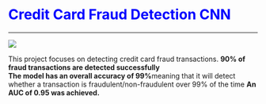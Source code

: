 <h1 style="color:blue;">Credit Card Fraud Detection CNN</h1>
<hr>
<img src = "https://i.imgur.com/NGppcOj.png"/>

This project focuses on detecting credit card fraud transactions. 
<b>90% of fraud transactions are detected successfully</b>  
<b>The model has an overall accuracy of 99%</b>meaning that it will detect whether a transaction is fraudulent/non-fraudulent over 99% of the time</b>
<b>An AUC of 0.95 was achieved.</b>

